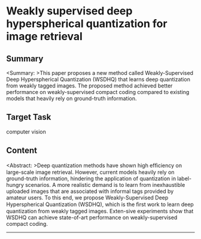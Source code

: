 # Weakly supervised deep hyperspherical quantization for image retrieval

## Summary

<Summary: >This paper proposes a new method called Weakly-Supervised Deep Hyperspherical Quantization (WSDHQ) that learns deep quantization from weakly tagged images. The proposed method achieved better performance on weakly-supervised compact coding compared to existing models that heavily rely on ground-truth information.


## Target Task

computer vision

## Content

<Abstract: >Deep quantization methods have shown high efﬁciency on large-scale image retrieval. However, current models heavily rely on ground-truth information, hindering the application of quantization in label-hungry scenarios. A more realistic demand is to learn from inexhaustible uploaded images that are associated with informal tags provided by amateur users. To this end, we propose Weakly-Supervised Deep Hyperspherical Quantization (WSDHQ), which is the ﬁrst work to learn deep quantization from weakly tagged images. Exten-sive experiments show that WSDHQ can achieve state-of-art performance on weakly-supervised compact coding.



---


